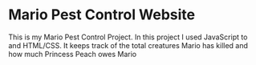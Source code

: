 # Mario Pest Control Website
<p>
This is my Mario Pest Control Project. In this project I used JavaScript to and HTML/CSS. It keeps track of the total creatures Mario has killed and how much Princess Peach owes Mario

</p>
